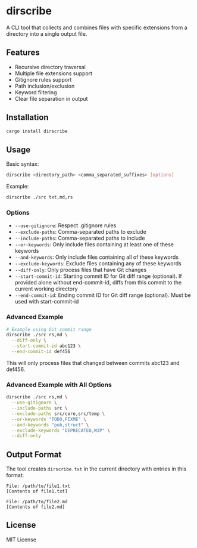 # dirscribe

A CLI tool that collects and combines files with specific extensions from a directory into a single output file.

## Features

- Recursive directory traversal
- Multiple file extensions support 
- Gitignore rules support
- Path inclusion/exclusion
- Keyword filtering
- Clear file separation in output

## Installation

```bash
cargo install dirscribe
```

## Usage

Basic syntax:
```bash
dirscribe <directory_path> <comma_separated_suffixes> [options]
```

Example:
```bash
dirscribe ./src txt,md,rs
```

### Options

- `--use-gitignore`: Respect .gitignore rules
- `--exclude-paths`: Comma-separated paths to exclude
- `--include-paths`: Comma-separated paths to include
- `--or-keywords`: Only include files containing at least one of these keywords
- `--and-keywords`: Only include files containing all of these keywords
- `--exclude-keywords`: Exclude files containing any of these keywords
- `--diff-only`: Only process files that have Git changes
- `--start-commit-id`: Starting commit ID for Git diff range (optional). If provided alone without end-commit-id, diffs from this commit to the current working directory
- `--end-commit-id`: Ending commit ID for Git diff range (optional). Must be used with start-commit-id

### Advanced Example

```bash
# Example using Git commit range
dirscribe ./src rs,md \
  --diff-only \
  --start-commit-id abc123 \
  --end-commit-id def456
```

This will only process files that changed between commits abc123 and def456.

### Advanced Example with All Options

```bash
dirscribe ./src rs,md \
  --use-gitignore \
  --include-paths src \
  --exclude-paths src/core,src/temp \
  --or-keywords "TODO,FIXME" \
  --and-keywords "pub,struct" \
  --exclude-keywords "DEPRECATED,WIP" \
  --diff-only
```

## Output Format

The tool creates `dirscribe.txt` in the current directory with entries in this format:

```
File: /path/to/file1.txt
[Contents of file1.txt]

File: /path/to/file2.md
[Contents of file2.md]
```

## License

MIT License

